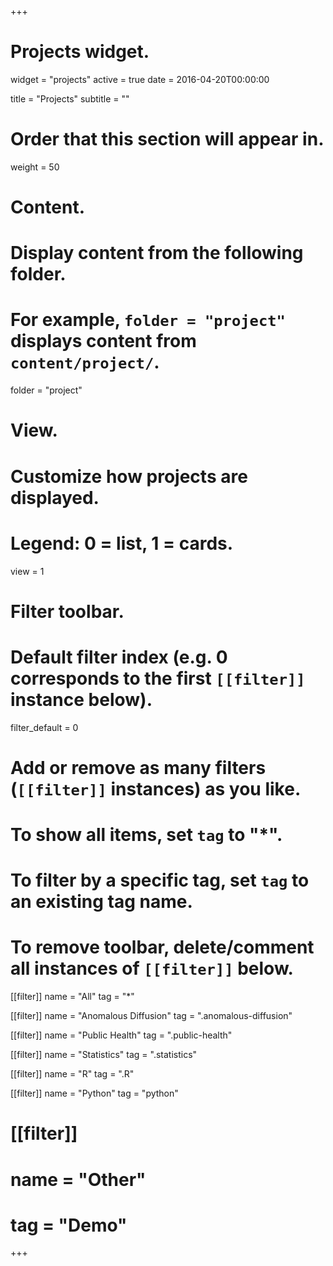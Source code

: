 +++
# Projects widget.
widget = "projects"
active = true
date = 2016-04-20T00:00:00

title = "Projects"
subtitle = ""

# Order that this section will appear in.
weight = 50

# Content.
# Display content from the following folder.
# For example, `folder = "project"` displays content from `content/project/`.
folder = "project"

# View.
# Customize how projects are displayed.
# Legend: 0 = list, 1 = cards.
view = 1

# Filter toolbar.

# Default filter index (e.g. 0 corresponds to the first `[[filter]]` instance below).
filter_default = 0

# Add or remove as many filters (`[[filter]]` instances) as you like.
# To show all items, set `tag` to "*".
# To filter by a specific tag, set `tag` to an existing tag name.
# To remove toolbar, delete/comment all instances of `[[filter]]` below.
[[filter]]
  name = "All"
  tag = "*"

[[filter]]
  name = "Anomalous Diffusion"
  tag = ".anomalous-diffusion"

[[filter]]
  name = "Public Health"
  tag = ".public-health"

[[filter]]
  name = "Statistics"
  tag = ".statistics"

[[filter]]
  name = "R"
  tag = ".R"

[[filter]]
  name = "Python"
  tag = "python"

#
# [[filter]]
#   name = "Other"
#   tag = "Demo"

+++
